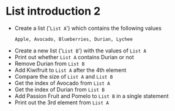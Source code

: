 # List introduction 2

- Create a list ('`List A`') which contains the following values
  ```text
  Apple, Avocado, Blueberries, Durian, Lychee
  ```
- Create a new list ('`List B`') with the values of `List A`
- Print out whether `List A` contains Durian or not
- Remove Durian from `List B`
- Add Kiwifruit to `List A` after the 4th element
- Compare the size of `List A` and `List B`
- Get the index of Avocado from `List A`
- Get the index of Durian from `List B`
- Add Passion Fruit and Pomelo to `List B` in a single statement
- Print out the 3rd element from `List A`
